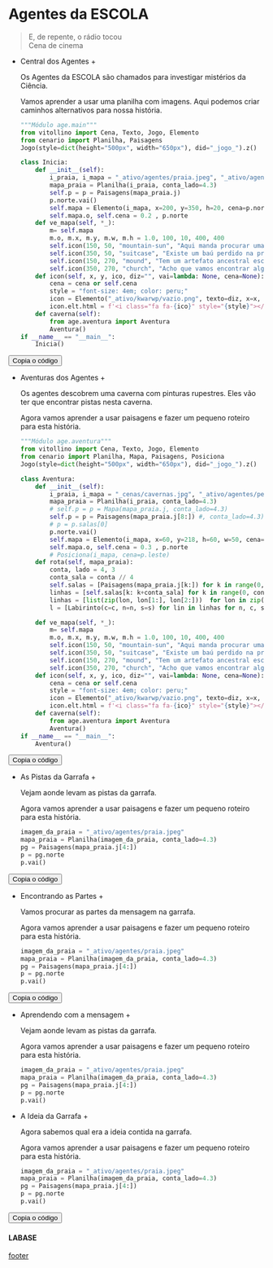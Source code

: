 <!---
Open Source program Pynoplia - Copyright © 2024  Carlo Oliveira** <carlo@nce.ufrj.br>,
PDX-License-Identifier:** `GNU General Public License v3.0 or later <http://is.gd/3Udt>`_.
-->
# Agentes da ESCOLA
> E, de repente, o rádio tocou</br>
> Cena de cinema </br>

+ Central dos Agentes +
  
    Os Agentes da ESCOLA são chamados para investigar mistérios da Ciência.
  
    Vamos aprender a usar uma planilha com imagens. Aqui podemos criar caminhos alternativos
    para nossa história.
  
    ```python
    """Módulo age.main"""
    from vitollino import Cena, Texto, Jogo, Elemento
    from cenario import Planilha, Paisagens
    Jogo(style=dict(height="500px", width="650px"), did="_jogo_").z()
  
    class Inicia:
        def __init__(self):
            i_praia, i_mapa = "_ativo/agentes/praia.jpeg", "_ativo/agentes/pergaminho.png"
            mapa_praia = Planilha(i_praia, conta_lado=4.3)
            self.p = p = Paisagens(mapa_praia.j)
            p.norte.vai()
            self.mapa = Elemento(i_mapa, x=200, y=350, h=20, cena=p.norte, vai=self.ve_mapa)
            self.mapa.o, self.cena = 0.2 , p.norte
        def ve_mapa(self, *_):
            m= self.mapa
            m.o, m.x, m.y, m.w, m.h = 1.0, 100, 10, 400, 400
            self.icon(150, 50, "mountain-sun", "Aqui manda procurar uma caverna próxima", self.caverna)
            self.icon(350, 50, "suitcase", "Existe um baú perdido na praia")
            self.icon(150, 270, "mound", "Tem um artefato ancestral escondido em um sambaqui")
            self.icon(350, 270, "church", "Acho que vamos encontrar algo em um templo")
        def icon(self, x, y, ico, diz="", vai=lambda: None, cena=None):
            cena = cena or self.cena
            style = "font-size: 4em; color: peru;"
            icon = Elemento("_ativo/kwarwp/vazio.png", texto=diz, x=x, y=y, cena=cena, foi=vai)
            icon.elt.html = f'<i class="fa fa-{ico}" style="{style}"></i>'
        def caverna(self):
            from age.aventura import Aventura
            Aventura()
    if __name__ == "__main__":
        Inicia()
    ```
<button class="btn btn-primary" onclick="__copy_clip__(this)">Copia o código</button>

+ Aventuras dos Agentes +
   
    Os agentes descobrem uma caverna com pinturas rupestres.
    Eles vão ter que encontrar pistas nesta caverna.
  
    Agora vamos aprender a usar paisagens e fazer um pequeno roteiro para esta história.
    ```python
    """Módulo age.aventura"""
    from vitollino import Cena, Texto, Jogo, Elemento
    from cenario import Planilha, Mapa, Paisagens, Posiciona
    Jogo(style=dict(height="500px", width="650px"), did="_jogo_").z()
    
    class Aventura:
        def __init__(self):
            i_praia, i_mapa = "_cenas/cavernas.jpg", "_ativo/agentes/pergaminho.png"
            mapa_praia = Planilha(i_praia, conta_lado=4.3)
            # self.p = p = Mapa(mapa_praia.j, conta_lado=4.3)
            self.p = p = Paisagens(mapa_praia.j[8:]) #, conta_lado=4.3)
            # p = p.salas[0]
            p.norte.vai()
            self.mapa = Elemento(i_mapa, x=60, y=218, h=60, w=50, cena=p.leste, vai=self.ve_mapa)
            self.mapa.o, self.cena = 0.3 , p.norte
            # Posiciona(i_mapa, cena=p.leste)
        def rota(self, mapa_praia):
            conta, lado = 4, 3
            conta_sala = conta // 4
            self.salas = [Paisagens(mapa_praia.j[k:]) for k in range(0, conta*lado, 4)]
            linhas = [self.salas[k: k+conta_sala] for k in range(0, conta_sala*lado, conta_sala)]
            linhas = [list(zip(lon, lon[1:], lon[2:]))  for lon in zip(*linhas)]
            l = [Labirinto(c=c, n=n, s=s) for lin in linhas for n, c, s in lin]

        def ve_mapa(self, *_):
            m= self.mapa
            m.o, m.x, m.y, m.w, m.h = 1.0, 100, 10, 400, 400
            self.icon(150, 50, "mountain-sun", "Aqui manda procurar uma caverna próxima", self.caverna)
            self.icon(350, 50, "suitcase", "Existe um baú perdido na praia")
            self.icon(150, 270, "mound", "Tem um artefato ancestral escondido em um sambaqui")
            self.icon(350, 270, "church", "Acho que vamos encontrar algo em um templo")
        def icon(self, x, y, ico, diz="", vai=lambda: None, cena=None):
            cena = cena or self.cena
            style = "font-size: 4em; color: peru;"
            icon = Elemento("_ativo/kwarwp/vazio.png", texto=diz, x=x, y=y, cena=cena, foi=vai)
            icon.elt.html = f'<i class="fa fa-{ico}" style="{style}"></i>'
        def caverna(self):
            from age.aventura import Aventura
            Aventura()
    if __name__ == "__main__":
        Aventura()    
    ```
<button class="btn btn-primary" onclick="__copy_clip__(this)">Copia o código</button>

+ As Pistas da Garrafa +
   
    Vejam aonde levam as pistas da garrafa.
  
    Agora vamos aprender a usar paisagens e fazer um pequeno roteiro para esta história.
    ```python
    imagem_da_praia = "_ativo/agentes/praia.jpeg"
    mapa_praia = Planilha(imagem_da_praia, conta_lado=4.3)
    pg = Paisagens(mapa_praia.j[4:])
    p = pg.norte
    p.vai()
    ```
<button class="btn btn-primary" onclick="__copy_clip__(this)">Copia o código</button>

+ Encontrando as Partes +
   
    Vamos procurar as partes da mensagem na garrafa.
  
    Agora vamos aprender a usar paisagens e fazer um pequeno roteiro para esta história.
    ```python
    imagem_da_praia = "_ativo/agentes/praia.jpeg"
    mapa_praia = Planilha(imagem_da_praia, conta_lado=4.3)
    pg = Paisagens(mapa_praia.j[4:])
    p = pg.norte
    p.vai()
    ```
<button class="btn btn-primary" onclick="__copy_clip__(this)">Copia o código</button>

+ Aprendendo com a mensagem +
   
    Vejam aonde levam as pistas da garrafa.
  
    Agora vamos aprender a usar paisagens e fazer um pequeno roteiro para esta história.
    ```python
    imagem_da_praia = "_ativo/agentes/praia.jpeg"
    mapa_praia = Planilha(imagem_da_praia, conta_lado=4.3)
    pg = Paisagens(mapa_praia.j[4:])
    p = pg.norte
    p.vai()
    ```

+ A Ideia da Garrafa +
   
    Agora sabemos qual era a ideia contida na garrafa.
  
    Agora vamos aprender a usar paisagens e fazer um pequeno roteiro para esta história.
    ```python
    imagem_da_praia = "_ativo/agentes/praia.jpeg"
    mapa_praia = Planilha(imagem_da_praia, conta_lado=4.3)
    pg = Paisagens(mapa_praia.j[4:])
    p = pg.norte
    p.vai()
    ```
<button class="btn btn-primary" onclick="__copy_clip__(this)">Copia o código</button>

#### LABASE
[footer](footer.md ':include')